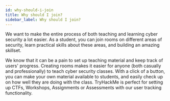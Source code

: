 ```yaml
---
id: why-should-i-join
title: Why should I join?
sidebar_label: Why should I join?
---
```


We want to make the entire process of both teaching and learning cyber security a lot easier. As a student, you can join rooms on different areas of security, learn practical skills about these areas, and building an amazing skillset.

We know that it can be a pain to set up teaching material and keep track of users' progress. Creating rooms makes it easier for anyone (both casually and professionally) to teach cyber security classes. With a click of a button, you can make your own material available to students, and easily check up on how well they are doing with the class. TryHackMe is perfect for setting up CTFs, Workshops, Assignments or Assessments with our user tracking functionality.